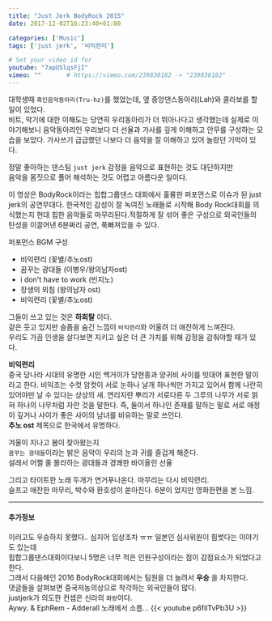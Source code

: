```yaml
---
title: "Just Jerk BodyRock 2015"
date: 2017-12-02T16:23:40+01:00

categories: ['Music']
tags: ['just jerk', '비익련리']

# Set your video id for
youtube: "7apUSlqsFjI"
vimeo: ""       # https://vimeo.com/239830182 -> "239830182"
---
```


대학생때 `흑인음악동아리(Tru-hz)`를 했었는데, 옆 중앙댄스동아리(Lah)와 콜라보를 할일이 있었다.  
비트, 악기에 대한 이해도는 당연히 우리동아리가 더 뛰아나다고 생각했는데 실제로 이야기해보니
음악동아리인 우리보다 더 선율과 가사를 깊게 이해하고 안무를 구성하는 모습을 보았다. 가사쓰기 급급했던 나보다
더 음악을 잘 이해하고 있어 놀랐던 기억이 있다.

정말 좋아하는 댄스팀  `just jerk`
감정을 음악으로 표현하는 것도 대단하지만   
음악을 몸짓으로 풀어 해석하는 것도 어렵고 아름다운 일이다.

이 영상은 BodyRock이라는 힙합그룹댄스 대회에서 훌륭한 퍼포먼스로 이슈가 된 just jerk의 공연무대다.
한국적인 감성이 잘 녹여진 노래들로 시작해 Body Rock대회를 의식했는지 현대 힙한 음악들로 마무리된다.적절하게 잘 섞어 좋은 구성으로
외국인들의 탄성을 이끌어낸 6분짜리 공연, 푹빠져있을 수 있다.

퍼포먼스 BGM 구성

- 비익련리 (꽃별/추노ost)
- 꿈꾸는 광대들 (이병우/왕의남자ost)
- i don't have to work (빈지노)
- 장생의 외침 (왕의남자 ost)
- 비익련리 (꽃별/추노ost)

그들이 쓰고 있는 것은 **하회탈** 이다.  
겉은 웃고 있지만 슬픔을 숨긴 느낌이
`비익련리`와 어울려 더 애잔하게 느껴진다.  
우리도 가끔 인생을 살다보면 지키고 싶은 더 큰 가치를 위해 감정을 감춰야할 때가 있다.


**비익련리**  
중국 당나라 시대의 유명한 시인 백거이가 당현종과 양귀비 사이를 빗대어 표현한 말이라고 한다.
비익조는 수컷 암컷이 서로 눈하나 날개 하나씩만 가지고 있어서 함께 나란히 있어야만 날 수 있다는 상상의 새.
연리지란 뿌리가 서로다른 두 그루의 나무가 서로 얽혀 하나의 나무처럼 자란 것을 말한다.
즉, 둘이서 하나인 존재를 말하는 말로 서로 애정이 깊거나 사이가 좋은 사이의 남녀를 비유하는 말로 쓰인다.  
**추노 ost** 제목으로 한국에서 유명하다.  


겨울이 지나고 봄이 찾아왔는지   
`꿈꾸는 광대들`이라는 밝은 음악이 우리의 눈과 귀를 즐겁게 해준다.  
설레서 어쩔 줄 몰라하는 광대들과 경쾌한 바이올린 선율

그리고 타이트한 노래 두개가 연거푸나온다.
마무리는 다시 비익련리.  
슬프고 애잔한 마무리,
박수와 환호성이 쏟아진다. 6분이 었지만 영화한편을 본 느낌.

---

#### 추가정보
이러고도 우승하지 못했다.. 심지어 입상조차 ㅠㅠ
일본인 심사위원이 힘썻다는 이야기도 있는데  
힙합그룹댄스대회이다보니 5명은 너무 적은 인원구성이라는 점이 감점요소가 되었다고한다.  
그래서 다음해인 2016 BodyRock대회에서는 팀원을 더 늘려서 **우승** 을 차지한다.  
댓글들을 살펴보면 중국저농의상으로 착각하는 외국인들이 많다.  
justjerk가 의도한 컨셉은 신라의 `화랑`이다.  
Aywy. & EphRem - Adderall 노래에서 소름...
{{< youtube p6filTvPb3U >}}
